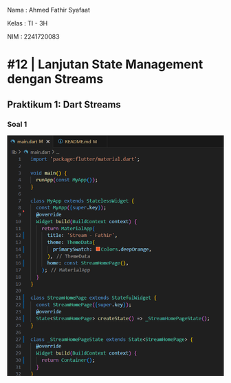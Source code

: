 Nama    : Ahmed Fathir Syafaat

Kelas   : TI - 3H

NIM     : 2241720083

# #12 | Lanjutan State Management dengan Streams

## Praktikum 1: Dart Streams
### Soal 1
![alt text](assets/images/soal1.png)